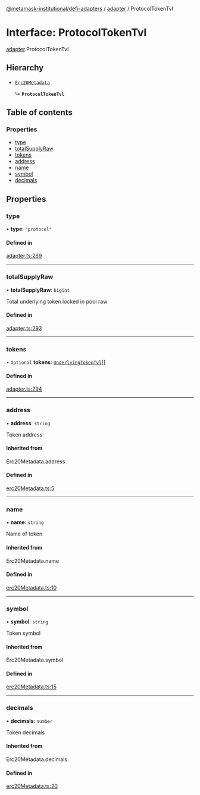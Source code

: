 [@metamask-institutional/defi-adapters](../README.md) / [adapter](../modules/adapter.md) / ProtocolTokenTvl

# Interface: ProtocolTokenTvl

[adapter](../modules/adapter.md).ProtocolTokenTvl

## Hierarchy

- [`Erc20Metadata`](../modules/erc20Metadata.md#erc20metadata)

  ↳ **`ProtocolTokenTvl`**

## Table of contents

### Properties

- [type](adapter.ProtocolTokenTvl.md#type)
- [totalSupplyRaw](adapter.ProtocolTokenTvl.md#totalsupplyraw)
- [tokens](adapter.ProtocolTokenTvl.md#tokens)
- [address](adapter.ProtocolTokenTvl.md#address)
- [name](adapter.ProtocolTokenTvl.md#name)
- [symbol](adapter.ProtocolTokenTvl.md#symbol)
- [decimals](adapter.ProtocolTokenTvl.md#decimals)

## Properties

### type

• **type**: ``"protocol"``

#### Defined in

[adapter.ts:289](https://github.com/consensys-vertical-apps/mmi-defi-adapters/blob/main/src/types/adapter.ts#L289)

___

### totalSupplyRaw

• **totalSupplyRaw**: `bigint`

Total underlying token locked in pool raw

#### Defined in

[adapter.ts:293](https://github.com/consensys-vertical-apps/mmi-defi-adapters/blob/main/src/types/adapter.ts#L293)

___

### tokens

• `Optional` **tokens**: [`UnderlyingTokenTvl`](adapter.UnderlyingTokenTvl.md)[]

#### Defined in

[adapter.ts:294](https://github.com/consensys-vertical-apps/mmi-defi-adapters/blob/main/src/types/adapter.ts#L294)

___

### address

• **address**: `string`

Token address

#### Inherited from

Erc20Metadata.address

#### Defined in

[erc20Metadata.ts:5](https://github.com/consensys-vertical-apps/mmi-defi-adapters/blob/main/src/types/erc20Metadata.ts#L5)

___

### name

• **name**: `string`

Name of token

#### Inherited from

Erc20Metadata.name

#### Defined in

[erc20Metadata.ts:10](https://github.com/consensys-vertical-apps/mmi-defi-adapters/blob/main/src/types/erc20Metadata.ts#L10)

___

### symbol

• **symbol**: `string`

Token symbol

#### Inherited from

Erc20Metadata.symbol

#### Defined in

[erc20Metadata.ts:15](https://github.com/consensys-vertical-apps/mmi-defi-adapters/blob/main/src/types/erc20Metadata.ts#L15)

___

### decimals

• **decimals**: `number`

Token decimals

#### Inherited from

Erc20Metadata.decimals

#### Defined in

[erc20Metadata.ts:20](https://github.com/consensys-vertical-apps/mmi-defi-adapters/blob/main/src/types/erc20Metadata.ts#L20)
